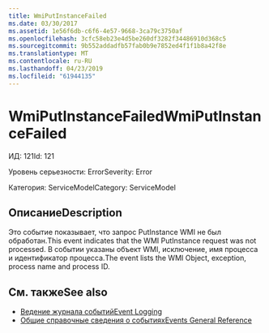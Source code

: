 ```yaml
---
title: WmiPutInstanceFailed
ms.date: 03/30/2017
ms.assetid: 1e56f6db-c6f6-4e57-9668-3ca79c3750af
ms.openlocfilehash: 3cfc58eb23e4d5be260df3282f34486910d368c5
ms.sourcegitcommit: 9b552addadfb57fab0b9e7852ed4f1f1b8a42f8e
ms.translationtype: MT
ms.contentlocale: ru-RU
ms.lasthandoff: 04/23/2019
ms.locfileid: "61944135"
---
```

# <a name="wmiputinstancefailed"></a><span data-ttu-id="ade65-102">WmiPutInstanceFailed</span><span class="sxs-lookup"><span data-stu-id="ade65-102">WmiPutInstanceFailed</span></span>
<span data-ttu-id="ade65-103">ИД: 121</span><span class="sxs-lookup"><span data-stu-id="ade65-103">Id: 121</span></span>  
  
 <span data-ttu-id="ade65-104">Уровень серьезности: Error</span><span class="sxs-lookup"><span data-stu-id="ade65-104">Severity: Error</span></span>  
  
 <span data-ttu-id="ade65-105">Категория: ServiceModel</span><span class="sxs-lookup"><span data-stu-id="ade65-105">Category: ServiceModel</span></span>  
  
## <a name="description"></a><span data-ttu-id="ade65-106">Описание</span><span class="sxs-lookup"><span data-stu-id="ade65-106">Description</span></span>  
 <span data-ttu-id="ade65-107">Это событие показывает, что запрос PutInstance WMI не был обработан.</span><span class="sxs-lookup"><span data-stu-id="ade65-107">This event indicates that the WMI PutInstance request was not processed.</span></span> <span data-ttu-id="ade65-108">В событии указаны объект WMI, исключение, имя процесса и идентификатор процесса.</span><span class="sxs-lookup"><span data-stu-id="ade65-108">The event lists the WMI Object, exception, process name and process ID.</span></span>  
  
## <a name="see-also"></a><span data-ttu-id="ade65-109">См. также</span><span class="sxs-lookup"><span data-stu-id="ade65-109">See also</span></span>

- [<span data-ttu-id="ade65-110">Ведение журнала событий</span><span class="sxs-lookup"><span data-stu-id="ade65-110">Event Logging</span></span>](../../../../../docs/framework/wcf/diagnostics/event-logging/index.md)
- [<span data-ttu-id="ade65-111">Общие справочные сведения о событиях</span><span class="sxs-lookup"><span data-stu-id="ade65-111">Events General Reference</span></span>](../../../../../docs/framework/wcf/diagnostics/event-logging/events-general-reference.md)
